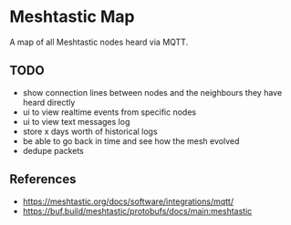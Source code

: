 # Meshtastic Map

A map of all Meshtastic nodes heard via MQTT.

## TODO

- show connection lines between nodes and the neighbours they have heard directly
- ui to view realtime events from specific nodes
- ui to view text messages log
- store x days worth of historical logs
- be able to go back in time and see how the mesh evolved
- dedupe packets

## References

- https://meshtastic.org/docs/software/integrations/mqtt/
- https://buf.build/meshtastic/protobufs/docs/main:meshtastic
